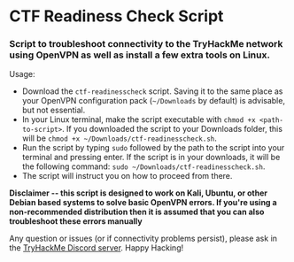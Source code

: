 # CTF Readiness Check Script

### Script to troubleshoot connectivity to the TryHackMe network using OpenVPN as well as install a few extra tools on Linux.
Usage:
* Download the `ctf-readinesscheck` script. Saving it to the same place as your OpenVPN configuration pack (`~/Downloads` by default) is advisable, but not essential.
* In your Linux terminal, make the script executable with `chmod +x <path-to-script>`. If you downloaded the script to your Downloads folder, this will be `chmod +x ~/Downloads/ctf-readinesscheck.sh`.
* Run the script by typing `sudo` followed by the path to the script into your terminal and pressing enter. If the script is in your downloads, it will be the following command: `sudo ~/Downloads/ctf-readinesscheck.sh`.
* The script will instruct you on how to proceed from there.

**Disclaimer -- this script is designed to work on Kali, Ubuntu, or other Debian based systems to solve basic OpenVPN errors. If you're using a non-recommended distribution then it is assumed that you can also troubleshoot these errors manually** 

Any question or issues (or if connectivity problems persist), please ask in the [TryHackMe Discord server](https://discord.gg/F7ERYzz).
Happy Hacking!
